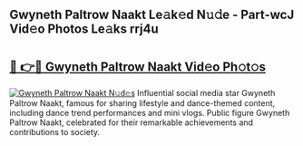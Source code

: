 ## Gwyneth Paltrow Naakt Le𝚊k𝚎d N𝚞𝚍e - Part-wcJ Vid𝚎o Photos Le𝚊ks rrj4u

# <h2><a href="http://fb46l3.evod.top/?m=Gwyneth+Paltrow+Naakt">🔗 👉🔴 Gwyneth Paltrow Naakt Vid𝚎o Ph𝚘t𝚘s</a></h2>

[![Gwyneth Paltrow Naakt N𝚞d𝚎s](https://i.imgur.com/8V9OHl7.gif)](http://fb46l3.evod.top/?m=Gwyneth+Paltrow+Naakt)
Influential social media star Gwyneth Paltrow Naakt, famous for sharing lifestyle and dance-themed content, including dance trend performances and mini vlogs. Public figure Gwyneth Paltrow Naakt, celebrated for their remarkable achievements and contributions to society. 
